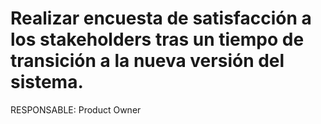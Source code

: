# Realizar encuesta de satisfacción a los stakeholders tras un tiempo de transición a la nueva versión del sistema.

RESPONSABLE: Product Owner